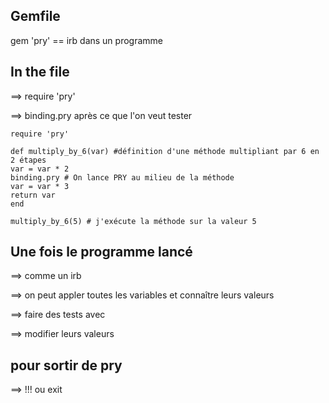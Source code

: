 ## Gemfile

gem 'pry' == irb dans un programme

## In the file

==> require 'pry'

==> binding.pry après ce que l'on veut tester
	

	require 'pry'

	def multiply_by_6(var) #définition d'une méthode multipliant par 6 en 2 étapes
	var = var * 2
	binding.pry # On lance PRY au milieu de la méthode
	var = var * 3
	return var
	end

	multiply_by_6(5) # j'exécute la méthode sur la valeur 5 

## Une fois le programme lancé

==> comme un irb

==> on peut appler toutes les variables et connaître leurs valeurs

==> faire des tests avec

==> modifier leurs valeurs

## pour sortir de pry

==> !!! ou exit